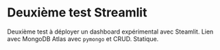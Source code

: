 # Deuxième test Streamlit

Deuxième test à déployer un dashboard expérimental avec Steamlit. Lien avec MongoDB Atlas avec `pymongo` et CRUD. Statique.